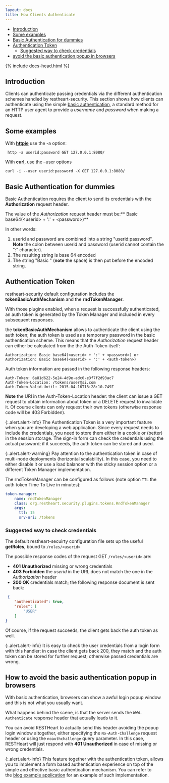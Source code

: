 ```yaml
---
layout: docs
title: How Clients Authenticate
---
```


<div markdown="1" class="d-none d-xl-block col-xl-2 order-last bd-toc">

- [Introduction](#introduction)
- [Some examples](#some-examples)
- [Basic Authentication for dummies](#basic-authentication-for-dummies)
- [Authentication Token](#authentication-token)
    - [Suggested way to check credentials](#suggested-way-to-check-credentials)
- [avoid the basic authentication popup in browsers](#avoid-the-basic-authentication-popup-in-browsers)

</div>
<div markdown="1" class="col-12 col-md-9 col-xl-8 py-md-3 bd-content">

{% include docs-head.html %} 

## Introduction

Clients can authenticate passing credentials via the different authentication schemes handled by restheart-security. 
This section shows how clients can authenticate using the simple [basic authentication](https://en.wikipedia.org/wiki/Basic_access_authentication),
a standard method for an HTTP user agent to provide a *username* and
*password* when making a request.

## Some examples

With **[httpie](https://github.com/jkbrzt/httpie)** use the -a option:

``` text
 http -a userid:password GET 127.0.0.1:8080/
```

With **curl**, use the –user options

``` text
curl -i --user userid:password -X GET 127.0.0.1:8080/
```

## Basic Authentication for dummies

Basic Authentication requires the client to send its credentials with
the **Authorization** request header.

The value of the *Authorization* request header must be:** Basic
base64(&lt;userid&gt; + ':' + &lt;password&gt;)**

In other words:

1.  userid and password are combined into a string "userid:password".
    **Note** the colon between userid and password (userid cannot
    contain the ":" character).
2.  The resulting string is base 64 encoded
3.  The string "Basic " (**note** the space) is then put before the
    encoded string.

## Authentication Token

restheart-security default configuration includes the **tokenBasicAuthMechanism** and the **rndTokenManager**.

With those plugins enabled, when a request is successfully authenticated, an auth token is generated by the Token Manager and included in every subsequent responses.

the **tokenBasicAuthMechanism** allows to authenticate the client using  the auth token; the auth token is used as a temporary password in the basic
authentication scheme. This means that the *Authorization* request
header can either be calculated from the the Auth-Token itself:

`Authorization: Basic base64(<userid> + ':' + <password>) or Authorization: Basic base64(<userid> + ':' + <auth-token>)`

Auth token information are passed in the following response headers:

``` text
Auth-Token: 6a81d622-5e24-4d9e-adc0-e3f7f2d93ac7
Auth-Token-Location: /tokens/user@si.com
Auth-Token-Valid-Until: 2015-04-16T13:28:10.749Z
```

**Note** the URI in the Auth-Token-Location header: the client can issue
a GET request to obtain information about token or a DELETE request to
invalidate it. Of course clients can only request their own tokens
(otherwise response code will be 403 Forbidden).

{:.alert.alert-info}
The Authentication Token is a very important feature when you are
developing a web application. Since every request needs to include the
credentials, you need to store them either in a cookie or (better) in
the session storage. The sign-in form can check the credentials using
the actual password; if it succeeds, the auth token can be stored and
used.

{:.alert.alert-warning}
Pay attention to the authentication token in case of multi-node
deployments (horizontal scalability). In this case, you need to either
disable it or use a load balancer with the sticky session option or a different Token Manager implementation.

The rndTokenManager can be configured as follows (note option `TTL` the auth token Time To Live in minutes):

``` yml
token-manager:
    name: rndTokenManager
    class: org.restheart.security.plugins.tokens.RndTokenManager
    args:
      ttl: 15
      srv-uri: /tokens
```

### Suggested way to check credentials

The default restheart-secuirty configuration file sets up the useful **getRoles**, bound to `/roles/<userid>`

The possible response codes of the request GET `/roles/<userid>`
are:

-   **401 Unauthorized** missing or wrong credentials
-   **403 Forbidden** the *userid* in the URL does not match the one in
    the *Authorization* header
-   **200 OK** credentials match; the following response document is
    sent back:

``` json
 {
    "authenticated": true, 
    "roles": [
        "USER"
    ]
}
```

Of course, if the request succeeds, the client gets back the auth token
as well.

{:.alert.alert-info}
It is easy to check the user credentials from a login form with this
handler: in case the client gets back 200, they match and the auth token
can be stored for further request; otherwise passed credentials are
wrong.

## How to avoid the basic authentication popup in browsers

With basic authentication, browsers can show a awful login popup window
and this is not what you usually want.

What happens behind the scene, is that the server sends
the `WWW-Authenticate` response header that actually leads to it. 

You can avoid RESTHeart to actually send this header avoiding the popup
login window altogether, either specifying
the `No-Auth-Challenge` request header or using
the `noauthchallenge` query parameter. In this case, RESTHeart will just
respond with **401 Unauthorized** in case of missing or wrong
credentials.

{:.alert.alert-info}
This feature together with the authentication token, allows you to
implement a form based authentication experience on top of the simple
and effective basic authentication mechanism. You can refer to the [blog
example application](https://github.com/softinstigate/restheart-blog-example) for an example of such implementation.

</div>